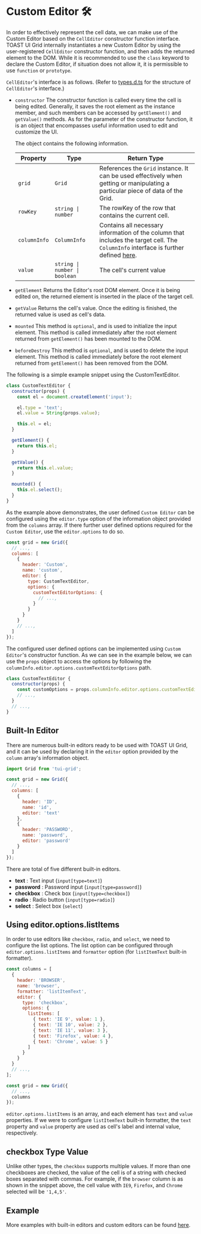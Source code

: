 # Custom Editor 🛠

In order to effectively represent the cell data, we can make use of the Custom Editor based on the `CellEditor` constructor function interface. TOAST UI Grid internally instantiates a new Custom Editor by using the user-registered `CellEditor` constructor function, and then adds the returned element to the DOM. While it is recommended to use the `class` keyword to declare the Custom Editor, if situation does not allow it, it is permissible to use `function` or `prototype`. 

`CellEditor`'s interface is as follows. (Refer to [types.d.ts](https://github.com/nhn/tui.grid/blob/master/packages/toast-ui.grid/src/editor/types.d.ts) for the structure of `CellEditor`'s interface.)
* `constructor`
    The constructor function is called every time the cell is being edited. Generally, it saves the root element as the instance member, and such members can be accessed by `getElement()` and `getValue()` methods. As for the parameter of the constructor function, it is an object that encompasses useful information used to edit and customize the UI. 
    
    The object contains the following information. 
    
  | Property | Type | Return Type |
  |--------|--------|--------|
  | `grid` | `Grid` | References the `Grid` instance. It can be used effectively when getting or manipulating a particular piece of data of the Grid. |
  | `rowKey` | `string \| number` | The rowKey of the row that contains the current cell. |
  | `columnInfo` | `ColumnInfo` | Contains all necessary information of the column that includes the target cell. The `ColumnInfo` interface is further defined [here](https://github.com/nhn/tui.grid/blob/master/packages/toast-ui.grid/src/store/types.ts). |
  | `value` | `string \| number \| boolean` | The cell's current value

* `getElement`
    Returns the Editor's root DOM element. Once it is being edited on, the returned element is inserted in the place of the target cell.
* `getValue`
    Returns the cell's value. Once the editing is finished, the returned value is used as cell's data. 
* `mounted`
    This method is `optional`, and is used to initialize the input element. This method is called immediately after the root element returned from `getElement()` has been mounted to the DOM. 
* `beforeDestroy`
    This method is `optional`, and is used to delete the input element. This method is called immediately before the root element returned from `getElement()` has been removed from the DOM.
    
The following is a simple example snippet using the CustomTextEditor.

```js
class CustomTextEditor {
  constructor(props) {
    const el = document.createElement('input');

    el.type = 'text';
    el.value = String(props.value);

    this.el = el;
  }

  getElement() {
    return this.el;
  }

  getValue() {
    return this.el.value;
  }

  mounted() {
    this.el.select();
  }
}
```

As the example above demonstrates, the user defined `Custom Editor` can be configured using the `editor.type` option of the information object provided from the `columns` array. If there further user defined options required for the `Custom Editor`, use the `editor.options` to do so. 

```js
const grid = new Grid({
  // ...,
  columns: [
    {
      header: 'Custom',
      name: 'custom',
      editor: {
        type: CustomTextEditor,
        options: {
          customTextEditorOptions: {
            // ...,
          }
        }
      }        
    }
    // ...,
  ]
});
```

The configured user defined options can be implemented using `Custom Editor`'s constructor function. As we can see in the example below, we can use the `props` object to access the options by following the `columnInfo.editor.options.customTextEditorOptions` path. 

```js
class CustomTextEditor {
  constructor(props) {
    const customOptions = props.columnInfo.editor.options.customTextEditorOptions;
    // ...,
  }
  // ...,
}
```

## Built-In Editor

There are numerous built-in editors ready to be used with TOAST UI Grid, and it can be used by declaring it in the `editor` option provided by the `column` array's information object. 

```js
import Grid from 'tui-grid';

const grid = new Grid({
  // ...,
  columns: [
    {
      header: 'ID',
      name: 'id',
      editor: 'text'
    },
    {
      header: 'PASSWORD',
      name: 'password',
      editor: 'password'
    }
  ]
});
```

There are total of five different built-in editors.

- **text** : Text input (`input[type=text]`)
- **password** : Password input (`input[type=password]`)
- **checkbox** : Check box (`input[type=checkbox]`)
- **radio** : Radio button (`input[type=radio]`)
- **select** : Select box (`select`)

## Using editor.options.listItems

In order to use editors like `checkbox`, `radio`, and `select`, we need to configure the list options. The list option can be configured through `editor.options.listItems` and `formatter` option (for `listItemText` built-in formatter). 

```js
const columns = [
  {
    header: 'BROWSER',
    name: 'browser',
    formatter: 'listItemText',
    editor: {
      type: 'checkbox',
      options: {
        listItems: [
          { text: 'IE 9', value: 1 },
          { text: 'IE 10', value: 2 },
          { text: 'IE 11', value: 3 },
          { text: 'Firefox', value: 4 },
          { text: 'Chrome', value: 5 }
        ]
      }
    }        
  }
  // ...,
];

const grid = new Grid({
  // ...,
  columns  
});
```
`editor.options.listItems` is an array, and each element has `text` and `value` properties. If we were to configure `listItemText` built-in formatter, the `text` property and `value` property are used as cell's label and internal value, respectively.

## checkbox Type Value

Unlike other types, the `checkbox` supports multiple values. If more than one checkboxes are checked, the value of the cell is of a string with checked boxes separated with commas. For example, if the `browser` column is as shown in the snippet above, the cell value with `IE9`, `Firefox`, and `Chrome` selected will be `'1,4,5'`.

## Example

More examples with built-in editors and custom editors can be found [here](https://nhn.github.io/tui.grid/latest/tutorial-example03-custom-editor).